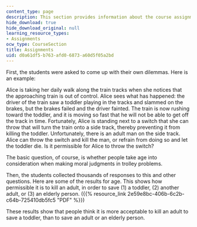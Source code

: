```yaml
---
content_type: page
description: This section provides information about the course assignment.
hide_download: true
hide_download_original: null
learning_resource_types:
- Assignments
ocw_type: CourseSection
title: Assignments
uid: d0a61df5-b763-afd0-6873-a60d5f05a2bd
---
```


First, the students were asked to come up with their own dilemmas. Here is an example:

Alice is taking her daily walk along the train tracks when she notices that the approaching train is out of control. Alice sees what has happened: the driver of the train saw a toddler playing in the tracks and slammed on the brakes, but the brakes failed and the driver fainted. The train is now rushing toward the toddler, and it is moving so fast that he will not be able to get off the track in time. Fortunately, Alice is standing next to a switch that she can throw that will turn the train onto a side track, thereby preventing it from killing the toddler. Unfortunately, there is an adult man on the side track. Alice can throw the switch and kill the man, or refrain from doing so and let the toddler die. Is it permissible for Alice to throw the switch?

The basic question, of course, is whether people take age into consideration when making moral judgments in trolley problems.

Then, the students collected thousands of responses to this and other questions. Here are some of the results for age. This shows how permissible it is to kill an adult, in order to save (1) a toddler, (2) another adult, or (3) an elderly person. ({{% resource_link 2e59e8bc-406b-6c2b-c64b-725410db5fc5 "PDF" %}})

These results show that people think it is more acceptable to kill an adult to save a toddler, than to save an adult or an elderly person.